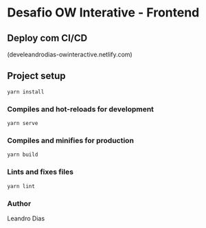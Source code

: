 # Desafio OW Interative - Frontend

## Deploy com CI/CD
(develeandrodias-owinteractive.netlify.com)

## Project setup
```
yarn install
```

### Compiles and hot-reloads for development
```
yarn serve
```

### Compiles and minifies for production
```
yarn build
```

### Lints and fixes files
```
yarn lint
```

### Author
Leandro Dias
